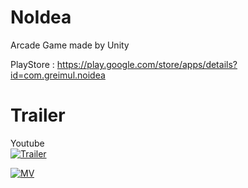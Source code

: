 # NoIdea
Arcade Game made by Unity    

PlayStore : https://play.google.com/store/apps/details?id=com.greimul.noidea
   
# Trailer   
Youtube   
[![Trailer](https://img.youtube.com/vi/0eor-FkvbUI/0.jpg)](https://www.youtube.com/watch?v=0eor-FkvbUI)     

    
[![MV](https://img.youtube.com/vi/ebFP1Prxd7M/0.jpg)](https://www.youtube.com/watch?v=ebFP1Prxd7M)   
